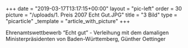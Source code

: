 +++
date = "2019-03-17T13:17:15+00:00"
layout = "pic-left"
order = 30
picture = "/uploads/1. Preis 2007 Echt Gut.JPG"
title = "3 Bild"
type = "picarticle"
_template = "article_with_picture"
+++

Ehrenamtswettbewerb “Echt gut” - Verleihung mit dem damaligen Ministerpräsidenten von Baden-Württemberg, Günther Oettinger
